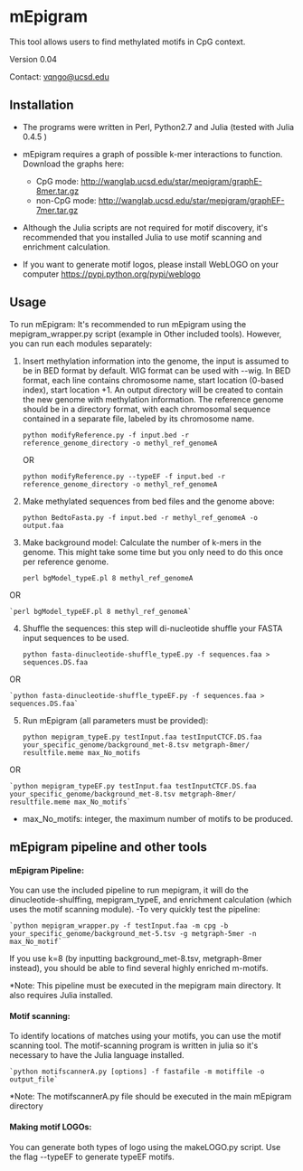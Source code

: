 # mEpigram  

This tool allows users to find methylated motifs in CpG context.

Version 0.04

Contact: vqngo@ucsd.edu

## Installation

- The programs were written in Perl, Python2.7 and Julia (tested with Julia 0.4.5 )

- mEpigram requires a graph of possible k-mer interactions to function. Download the graphs here: 
	* CpG mode: http://wanglab.ucsd.edu/star/mepigram/graphE-8mer.tar.gz
	* non-CpG mode: http://wanglab.ucsd.edu/star/mepigram/graphEF-7mer.tar.gz

- Although the Julia scripts are not required for motif discovery, it's recommended that you installed Julia to use motif scanning and enrichment calculation.

- If you want to generate motif logos, please install WebLOGO on your computer https://pypi.python.org/pypi/weblogo  



## Usage
 
To run mEpigram: It's recommended to run mEpigram using the mepigram_wrapper.py script (example in Other included tools). However, you can run each modules separately:

1. Insert methylation information into the genome, the input is assumed to be in BED format by default. WIG format can be used with --wig. In BED format, each line contains chromosome name, start location (0-based index), start location +1. An output directory will be created to contain the new genome with methylation information. The reference genome should be in a directory format, with each chromosomal sequence contained in a separate file, labeled by its chromosome name. 
	
	`python modifyReference.py -f input.bed -r reference_genome_directory -o methyl_ref_genomeA`
	
	OR
	
	`python modifyReference.py --typeEF -f input.bed -r reference_genome_directory -o methyl_ref_genomeA`

2. Make methylated sequences from bed files and the genome above:
	
	`python BedtoFasta.py -f input.bed -r methyl_ref_genomeA -o output.faa`

3. Make background model: Calculate the number of k-mers in the genome. This might take some time but you only need to do this once per reference genome.
	
	`perl bgModel_typeE.pl 8 methyl_ref_genomeA`
	
OR 
	
	`perl bgModel_typeEF.pl 8 methyl_ref_genomeA`

4. Shuffle the sequences: this step will di-nucleotide shuffle your FASTA input sequences to be used. 
	
	`python fasta-dinucleotide-shuffle_typeE.py -f sequences.faa > sequences.DS.faa`
	
OR
	
	`python fasta-dinucleotide-shuffle_typeEF.py -f sequences.faa > sequences.DS.faa`


5. Run mEpigram (all parameters must be provided):
	
	`python mepigram_typeE.py testInput.faa testInputCTCF.DS.faa your_specific_genome/background_met-8.tsv metgraph-8mer/ resultfile.meme max_No_motifs`
	
OR
	
	`python mepigram_typeEF.py testInput.faa testInputCTCF.DS.faa your_specific_genome/background_met-8.tsv metgraph-8mer/ resultfile.meme max_No_motifs`
	
* max_No_motifs: integer, the maximum number of motifs to be produced.

## mEpigram pipeline and other tools

#### mEpigram Pipeline: 
You can use the included pipeline to run mepigram, it will do the dinucleotide-shulffing, mepigram_typeE, and enrichment calculation (which uses the motif scanning module).
	-To very quickly test the pipeline: 
	
	`python mepigram_wrapper.py -f testInput.faa -m cpg -b your_specific_genome/background_met-5.tsv -g metgraph-5mer -n max_No_motif`

If you use k=8 (by inputting background_met-8.tsv, metgraph-8mer instead), you should be able to find several highly enriched m-motifs. 

*Note: This pipeline must be executed in the mepigram main directory. It also requires Julia installed.

#### Motif scanning: 
To identify locations of matches using your motifs, you can use the motif scanning tool. The motif-scanning program is written in julia so it's necessary to have the Julia language installed. 
	
	`python motifscannerA.py [options] -f fastafile -m motiffile -o output_file`
	
*Note: The motifscannerA.py file should be executed in the main mEpigram directory

#### Making motif LOGOs: 
You can generate both types of logo using the makeLOGO.py script. Use the flag --typeEF to generate typeEF motifs.


